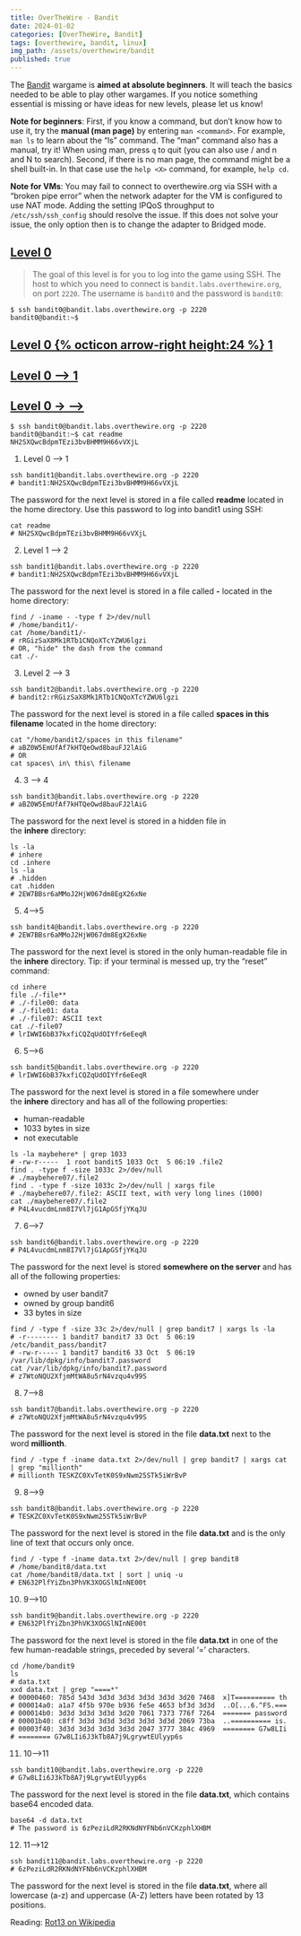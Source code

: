```yaml
---
title: OverTheWire - Bandit
date: 2024-01-02
categories: [OverTheWire, Bandit]
tags: [overthewire, bandit, linux]
img_path: /assets/overthewire/bandit
published: true
---
```


The [Bandit](https://overthewire.org/wargames/bandit/) wargame is **aimed at absolute beginners**. It will teach the basics needed to be able to play other wargames. If you notice something essential is missing or have ideas for new levels, please let us know!

**Note for beginners**: First, if you know a command, but don’t know how to use it, try the **manual (man page)** by entering `man <command>`. For example, `man ls` to learn about the “ls” command. The “man” command also has a manual, try it! When using man, press `q` to quit (you can also use / and n and N to search). Second, if there is no man page, the command might be a shell built-in. In that case use the `help <X>` command, for example, `help cd`.

**Note for VMs**: You may fail to connect to overthewire.org via SSH with a “broken pipe error” when the network adapter for the VM is configured to use NAT mode. Adding the setting IPQoS throughput to `/etc/ssh/ssh_config` should resolve the issue. If this does not solve your issue, the only option then is to change the adapter to Bridged mode.

## [Level 0](https://overthewire.org/wargames/bandit/bandit0.html)

> The goal of this level is for you to log into the game using SSH. The host to which you need to connect is `bandit.labs.overthewire.org`, on port `2220`. The username is `bandit0` and the password is `bandit0`:

```shell
$ ssh bandit0@bandit.labs.overthewire.org -p 2220
bandit0@bandit:~$
```

## [Level 0 {% octicon arrow-right height:24 %} 1](https://overthewire.org/wargames/bandit/bandit0.html)
## [Level 0 --> 1](https://overthewire.org/wargames/bandit/bandit0.html)
## [Level 0 &rarr; -->]((https://overthewire.org/wargames/bandit/bandit0.html))

```shell
$ ssh bandit0@bandit.labs.overthewire.org -p 2220
bandit0@bandit:~$ cat readme
NH2SXQwcBdpmTEzi3bvBHMM9H66vVXjL
```

1. Level 0 --> 1
```shell
ssh bandit1@bandit.labs.overthewire.org -p 2220
# bandit1:NH2SXQwcBdpmTEzi3bvBHMM9H66vVXjL
```
The password for the next level is stored in a file called **readme** located in the home directory. Use this password to log into bandit1 using SSH:
```shell
cat readme
# NH2SXQwcBdpmTEzi3bvBHMM9H66vVXjL
```
2. Level 1 --> 2
```shell
ssh bandit1@bandit.labs.overthewire.org -p 2220
# bandit1:NH2SXQwcBdpmTEzi3bvBHMM9H66vVXjL
```
The password for the next level is stored in a file called **-** located in the home directory:
```shell
find / -iname - -type f 2>/dev/null
# /home/bandit1/-
cat /home/bandit1/-
# rRGizSaX8Mk1RTb1CNQoXTcYZWU6lgzi
# OR, "hide" the dash from the command
cat ./-
```

3. Level 2 --> 3
```shell
ssh bandit2@bandit.labs.overthewire.org -p 2220
# bandit2:rRGizSaX8Mk1RTb1CNQoXTcYZWU6lgzi
```
The password for the next level is stored in a file called **spaces in this filename** located in the home directory:
```shell
cat "/home/bandit2/spaces in this filename"
# aBZ0W5EmUfAf7kHTQeOwd8bauFJ2lAiG
# OR
cat spaces\ in\ this\ filename
```

4. 3 --> 4
```shell
ssh bandit3@bandit.labs.overthewire.org -p 2220
# aBZ0W5EmUfAf7kHTQeOwd8bauFJ2lAiG
```
The password for the next level is stored in a hidden file in the **inhere** directory:
```shell
ls -la
# inhere
cd .inhere
ls -la
# .hidden
cat .hidden
# 2EW7BBsr6aMMoJ2HjW067dm8EgX26xNe
```

5. 4-->5
```shell
ssh bandit4@bandit.labs.overthewire.org -p 2220
# 2EW7BBsr6aMMoJ2HjW067dm8EgX26xNe
```
The password for the next level is stored in the only human-readable file in the **inhere** directory. Tip: if your terminal is messed up, try the “reset” command:
```shell
cd inhere
file ./-file**
# ./-file00: data
# ./-file01: data
# ./-file07: ASCII text
cat ./-file07
# lrIWWI6bB37kxfiCQZqUdOIYfr6eEeqR
```

6. 5-->6
```shell
ssh bandit5@bandit.labs.overthewire.org -p 2220
# lrIWWI6bB37kxfiCQZqUdOIYfr6eEeqR
```
The password for the next level is stored in a file somewhere under the **inhere** directory and has all of the following properties:
- human-readable
- 1033 bytes in size
- not executable
```shell
ls -la maybehere* | grep 1033
# -rw-r-----  1 root bandit5 1033 Oct  5 06:19 .file2
find . -type f -size 1033c 2>/dev/null
# ./maybehere07/.file2
find . -type f -size 1033c 2>/dev/null | xargs file
# ./maybehere07/.file2: ASCII text, with very long lines (1000)
cat ./maybehere07/.file2
# P4L4vucdmLnm8I7Vl7jG1ApGSfjYKqJU
```

7. 6-->7
```shell
ssh bandit6@bandit.labs.overthewire.org -p 2220
# P4L4vucdmLnm8I7Vl7jG1ApGSfjYKqJU
```
The password for the next level is stored **somewhere on the server** and has all of the following properties:
- owned by user bandit7
- owned by group bandit6
- 33 bytes in size
```shell
find / -type f -size 33c 2>/dev/null | grep bandit7 | xargs ls -la
# -r-------- 1 bandit7 bandit7 33 Oct  5 06:19 /etc/bandit_pass/bandit7
# -rw-r----- 1 bandit7 bandit6 33 Oct  5 06:19 /var/lib/dpkg/info/bandit7.password
cat /var/lib/dpkg/info/bandit7.password
# z7WtoNQU2XfjmMtWA8u5rN4vzqu4v99S
```

8. 7-->8
```shell
ssh bandit7@bandit.labs.overthewire.org -p 2220
# z7WtoNQU2XfjmMtWA8u5rN4vzqu4v99S
```
The password for the next level is stored in the file **data.txt** next to the word **millionth**.
```shell
find / -type f -iname data.txt 2>/dev/null | grep bandit7 | xargs cat | grep "millionth"
# millionth TESKZC0XvTetK0S9xNwm25STk5iWrBvP
```

9. 8-->9
```shell
ssh bandit8@bandit.labs.overthewire.org -p 2220
# TESKZC0XvTetK0S9xNwm25STk5iWrBvP
```
The password for the next level is stored in the file **data.txt** and is the only line of text that occurs only once.
```shell
find / -type f -iname data.txt 2>/dev/null | grep bandit8
# /home/bandit8/data.txt
cat /home/bandit8/data.txt | sort | uniq -u
# EN632PlfYiZbn3PhVK3XOGSlNInNE00t
```

10. 9-->10
```shell
ssh bandit9@bandit.labs.overthewire.org -p 2220
# EN632PlfYiZbn3PhVK3XOGSlNInNE00t
```
The password for the next level is stored in the file **data.txt** in one of the few human-readable strings, preceded by several ‘=’ characters.
```shell
cd /home/bandit9
ls
# data.txt
xxd data.txt | grep "====*"
# 00000460: 785d 543d 3d3d 3d3d 3d3d 3d3d 3d20 7468  x]T========== th
# 000014a0: a1a7 4f5b 970e b936 fe5e 4653 bf3d 3d3d  ..O[...6.^FS.===
# 000014b0: 3d3d 3d3d 3d3d 3d20 7061 7373 776f 7264  ======= password
# 00001b40: c8ff 3d3d 3d3d 3d3d 3d3d 3d3d 2069 73ba  ..========== is.
# 00003f40: 3d3d 3d3d 3d3d 3d3d 2047 3777 384c 4969  ======== G7w8LIi
# ======== G7w8LIi6J3kTb8A7j9LgrywtEUlyyp6s
```

11. 10-->11
```shell
ssh bandit10@bandit.labs.overthewire.org -p 2220
# G7w8LIi6J3kTb8A7j9LgrywtEUlyyp6s
```
The password for the next level is stored in the file **data.txt**, which contains base64 encoded data.
```shell
base64 -d data.txt
# The password is 6zPeziLdR2RKNdNYFNb6nVCKzphlXHBM
```

12. 11-->12
```shell
ssh bandit11@bandit.labs.overthewire.org -p 2220
# 6zPeziLdR2RKNdNYFNb6nVCKzphlXHBM
```
The password for the next level is stored in the file **data.txt**, where all lowercase (a-z) and uppercase (A-Z) letters have been rotated by 13 positions.

Reading: [Rot13 on Wikipedia](https://en.wikipedia.org/wiki/Rot13)